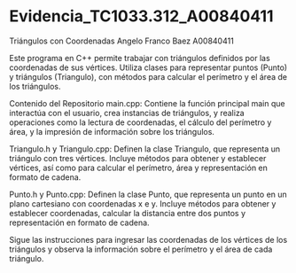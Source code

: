 # Evidencia_TC1033.312_A00840411
 Triángulos con Coordenadas
Angelo Franco Baez A00840411

Este programa en C++ permite trabajar con triángulos definidos por las coordenadas de sus vértices. Utiliza clases para representar puntos (Punto) y triángulos (Triangulo), con métodos para calcular el perímetro y el área de los triángulos.

Contenido del Repositorio
main.cpp: Contiene la función principal main que interactúa con el usuario, crea instancias de triángulos, y realiza operaciones como la lectura de coordenadas, el cálculo del perímetro y área, y la impresión de información sobre los triángulos.

Triangulo.h y Triangulo.cpp: Definen la clase Triangulo, que representa un triángulo con tres vértices. Incluye métodos para obtener y establecer vértices, así como para calcular el perímetro, área y representación en formato de cadena.

Punto.h y Punto.cpp: Definen la clase Punto, que representa un punto en un plano cartesiano con coordenadas x e y. Incluye métodos para obtener y establecer coordenadas, calcular la distancia entre dos puntos y representación en formato de cadena.

Sigue las instrucciones para ingresar las coordenadas de los vértices de los triángulos y observa la información sobre el perímetro y el área de cada triángulo.
